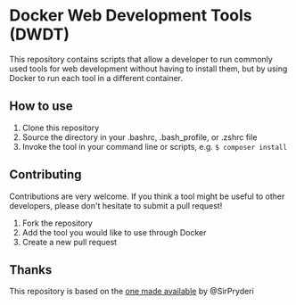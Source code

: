 # Docker Web Development Tools (DWDT)

This repository contains scripts that allow a developer to run commonly used tools for web development without having to install them, but by using Docker to run each tool in a different container.

## How to use

1. Clone this repository
2. Source the directory in your .bashrc, .bash_profile, or .zshrc file
3. Invoke the tool in your command line or scripts, e.g. `$ composer install`

## Contributing

Contributions are very welcome. If you think a tool might be useful to other developers, please
don't hesitate to submit a pull request!

1. Fork the repository
2. Add the tool you would like to use through Docker
3. Create a new pull request

## Thanks

This repository is based on the [one made available](https://github.com/SirPryderi/tools) by @SirPryderi

